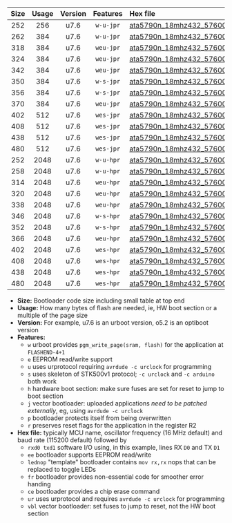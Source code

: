 |Size|Usage|Version|Features|Hex file|
|:-:|:-:|:-:|:-:|:--|
|252|256|u7.6|`w-u-jpr`|[ata5790n_18mhz432_57600bps_rxb0_txb1_ur_vbl.hex](https://raw.githubusercontent.com/stefanrueger/urboot/main/bootloaders/ata5790n/fcpu_18mhz432/57600_bps/ata5790n_18mhz432_57600bps_rxb0_txb1_ur_vbl.hex)|
|262|384|u7.6|`w-u-jpr`|[ata5790n_18mhz432_57600bps_rxb0_txb1_lednop_ur_vbl.hex](https://raw.githubusercontent.com/stefanrueger/urboot/main/bootloaders/ata5790n/fcpu_18mhz432/57600_bps/ata5790n_18mhz432_57600bps_rxb0_txb1_lednop_ur_vbl.hex)|
|318|384|u7.6|`weu-jpr`|[ata5790n_18mhz432_57600bps_rxb0_txb1_ee_ur_vbl.hex](https://raw.githubusercontent.com/stefanrueger/urboot/main/bootloaders/ata5790n/fcpu_18mhz432/57600_bps/ata5790n_18mhz432_57600bps_rxb0_txb1_ee_ur_vbl.hex)|
|324|384|u7.6|`weu-jpr`|[ata5790n_18mhz432_57600bps_rxb0_txb1_ee_lednop_ur_vbl.hex](https://raw.githubusercontent.com/stefanrueger/urboot/main/bootloaders/ata5790n/fcpu_18mhz432/57600_bps/ata5790n_18mhz432_57600bps_rxb0_txb1_ee_lednop_ur_vbl.hex)|
|342|384|u7.6|`weu-jpr`|[ata5790n_18mhz432_57600bps_rxb0_txb1_ee_lednop_fr_ur_vbl.hex](https://raw.githubusercontent.com/stefanrueger/urboot/main/bootloaders/ata5790n/fcpu_18mhz432/57600_bps/ata5790n_18mhz432_57600bps_rxb0_txb1_ee_lednop_fr_ur_vbl.hex)|
|350|384|u7.6|`w-s-jpr`|[ata5790n_18mhz432_57600bps_rxb0_txb1_vbl.hex](https://raw.githubusercontent.com/stefanrueger/urboot/main/bootloaders/ata5790n/fcpu_18mhz432/57600_bps/ata5790n_18mhz432_57600bps_rxb0_txb1_vbl.hex)|
|356|384|u7.6|`w-s-jpr`|[ata5790n_18mhz432_57600bps_rxb0_txb1_lednop_vbl.hex](https://raw.githubusercontent.com/stefanrueger/urboot/main/bootloaders/ata5790n/fcpu_18mhz432/57600_bps/ata5790n_18mhz432_57600bps_rxb0_txb1_lednop_vbl.hex)|
|370|384|u7.6|`weu-jpr`|[ata5790n_18mhz432_57600bps_rxb0_txb1_ee_lednop_fr_ce_ur_vbl.hex](https://raw.githubusercontent.com/stefanrueger/urboot/main/bootloaders/ata5790n/fcpu_18mhz432/57600_bps/ata5790n_18mhz432_57600bps_rxb0_txb1_ee_lednop_fr_ce_ur_vbl.hex)|
|402|512|u7.6|`wes-jpr`|[ata5790n_18mhz432_57600bps_rxb0_txb1_ee_vbl.hex](https://raw.githubusercontent.com/stefanrueger/urboot/main/bootloaders/ata5790n/fcpu_18mhz432/57600_bps/ata5790n_18mhz432_57600bps_rxb0_txb1_ee_vbl.hex)|
|408|512|u7.6|`wes-jpr`|[ata5790n_18mhz432_57600bps_rxb0_txb1_ee_lednop_vbl.hex](https://raw.githubusercontent.com/stefanrueger/urboot/main/bootloaders/ata5790n/fcpu_18mhz432/57600_bps/ata5790n_18mhz432_57600bps_rxb0_txb1_ee_lednop_vbl.hex)|
|438|512|u7.6|`wes-jpr`|[ata5790n_18mhz432_57600bps_rxb0_txb1_ee_lednop_fr_vbl.hex](https://raw.githubusercontent.com/stefanrueger/urboot/main/bootloaders/ata5790n/fcpu_18mhz432/57600_bps/ata5790n_18mhz432_57600bps_rxb0_txb1_ee_lednop_fr_vbl.hex)|
|480|512|u7.6|`wes-jpr`|[ata5790n_18mhz432_57600bps_rxb0_txb1_ee_lednop_fr_ce_vbl.hex](https://raw.githubusercontent.com/stefanrueger/urboot/main/bootloaders/ata5790n/fcpu_18mhz432/57600_bps/ata5790n_18mhz432_57600bps_rxb0_txb1_ee_lednop_fr_ce_vbl.hex)|
|252|2048|u7.6|`w-u-hpr`|[ata5790n_18mhz432_57600bps_rxb0_txb1_ur.hex](https://raw.githubusercontent.com/stefanrueger/urboot/main/bootloaders/ata5790n/fcpu_18mhz432/57600_bps/ata5790n_18mhz432_57600bps_rxb0_txb1_ur.hex)|
|258|2048|u7.6|`w-u-hpr`|[ata5790n_18mhz432_57600bps_rxb0_txb1_lednop_ur.hex](https://raw.githubusercontent.com/stefanrueger/urboot/main/bootloaders/ata5790n/fcpu_18mhz432/57600_bps/ata5790n_18mhz432_57600bps_rxb0_txb1_lednop_ur.hex)|
|314|2048|u7.6|`weu-hpr`|[ata5790n_18mhz432_57600bps_rxb0_txb1_ee_ur.hex](https://raw.githubusercontent.com/stefanrueger/urboot/main/bootloaders/ata5790n/fcpu_18mhz432/57600_bps/ata5790n_18mhz432_57600bps_rxb0_txb1_ee_ur.hex)|
|320|2048|u7.6|`weu-hpr`|[ata5790n_18mhz432_57600bps_rxb0_txb1_ee_lednop_ur.hex](https://raw.githubusercontent.com/stefanrueger/urboot/main/bootloaders/ata5790n/fcpu_18mhz432/57600_bps/ata5790n_18mhz432_57600bps_rxb0_txb1_ee_lednop_ur.hex)|
|338|2048|u7.6|`weu-hpr`|[ata5790n_18mhz432_57600bps_rxb0_txb1_ee_lednop_fr_ur.hex](https://raw.githubusercontent.com/stefanrueger/urboot/main/bootloaders/ata5790n/fcpu_18mhz432/57600_bps/ata5790n_18mhz432_57600bps_rxb0_txb1_ee_lednop_fr_ur.hex)|
|346|2048|u7.6|`w-s-hpr`|[ata5790n_18mhz432_57600bps_rxb0_txb1.hex](https://raw.githubusercontent.com/stefanrueger/urboot/main/bootloaders/ata5790n/fcpu_18mhz432/57600_bps/ata5790n_18mhz432_57600bps_rxb0_txb1.hex)|
|352|2048|u7.6|`w-s-hpr`|[ata5790n_18mhz432_57600bps_rxb0_txb1_lednop.hex](https://raw.githubusercontent.com/stefanrueger/urboot/main/bootloaders/ata5790n/fcpu_18mhz432/57600_bps/ata5790n_18mhz432_57600bps_rxb0_txb1_lednop.hex)|
|366|2048|u7.6|`weu-hpr`|[ata5790n_18mhz432_57600bps_rxb0_txb1_ee_lednop_fr_ce_ur.hex](https://raw.githubusercontent.com/stefanrueger/urboot/main/bootloaders/ata5790n/fcpu_18mhz432/57600_bps/ata5790n_18mhz432_57600bps_rxb0_txb1_ee_lednop_fr_ce_ur.hex)|
|402|2048|u7.6|`wes-hpr`|[ata5790n_18mhz432_57600bps_rxb0_txb1_ee.hex](https://raw.githubusercontent.com/stefanrueger/urboot/main/bootloaders/ata5790n/fcpu_18mhz432/57600_bps/ata5790n_18mhz432_57600bps_rxb0_txb1_ee.hex)|
|408|2048|u7.6|`wes-hpr`|[ata5790n_18mhz432_57600bps_rxb0_txb1_ee_lednop.hex](https://raw.githubusercontent.com/stefanrueger/urboot/main/bootloaders/ata5790n/fcpu_18mhz432/57600_bps/ata5790n_18mhz432_57600bps_rxb0_txb1_ee_lednop.hex)|
|438|2048|u7.6|`wes-hpr`|[ata5790n_18mhz432_57600bps_rxb0_txb1_ee_lednop_fr.hex](https://raw.githubusercontent.com/stefanrueger/urboot/main/bootloaders/ata5790n/fcpu_18mhz432/57600_bps/ata5790n_18mhz432_57600bps_rxb0_txb1_ee_lednop_fr.hex)|
|480|2048|u7.6|`wes-hpr`|[ata5790n_18mhz432_57600bps_rxb0_txb1_ee_lednop_fr_ce.hex](https://raw.githubusercontent.com/stefanrueger/urboot/main/bootloaders/ata5790n/fcpu_18mhz432/57600_bps/ata5790n_18mhz432_57600bps_rxb0_txb1_ee_lednop_fr_ce.hex)|

- **Size:** Bootloader code size including small table at top end
- **Usage:** How many bytes of flash are needed, ie, HW boot section or a multiple of the page size
- **Version:** For example, u7.6 is an urboot version, o5.2 is an optiboot version
- **Features:**
  + `w` urboot provides `pgm_write_page(sram, flash)` for the application at `FLASHEND-4+1`
  + `e` EEPROM read/write support
  + `u` uses urprotocol requiring `avrdude -c urclock` for programming
  + `s` uses skeleton of STK500v1 protocol; `-c urclock` and `-c arduino` both work
  + `h` hardware boot section: make sure fuses are set for reset to jump to boot section
  + `j` vector bootloader: uploaded applications *need to be patched externally*, eg, using `avrdude -c urclock`
  + `p` bootloader protects itself from being overwritten
  + `r` preserves reset flags for the application in the register R2
- **Hex file:** typically MCU name, oscillator frequency (16 MHz default) and baud rate (115200 default) followed by
  + `rxd0 txd1` software I/O using, in this example, lines RX `D0` and TX `D1`
  + `ee` bootloader supports EEPROM read/write
  + `lednop` "template" bootloader contains `mov rx,rx` nops that can be replaced to toggle LEDs
  + `fr` bootloader provides non-essential code for smoother error handing
  + `ce` bootloader provides a chip erase command
  + `ur` uses urprotocol and requires `avrdude -c urclock` for programming
  + `vbl` vector bootloader: set fuses to jump to reset, not the HW boot section
